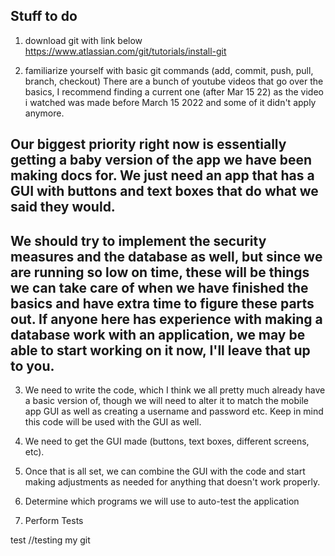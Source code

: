 ## Stuff to do

1. download git with link below
https://www.atlassian.com/git/tutorials/install-git

2. familiarize yourself with basic git commands (add, commit, push, pull, branch, checkout)
There are a bunch of youtube videos that go over the basics, I recommend finding a current one (after Mar 15 22) as the video i watched was made before March 15 2022 and some of it didn't apply anymore. 

## Our biggest priority right now is essentially getting a baby version of the app we have been making docs for. We just need an app that has a GUI with buttons and text boxes that do what we said they would.

## We should try to implement the security measures and the database as well, but since we are running so low on time, these will be things we can take care of when we have finished the basics and have extra time to figure these parts out. If anyone here has experience with making a database work with an application, we may be able to start working on it now, I'll leave that up to you. 

3. We need to write the code, which I think we all pretty much already have a basic version of, though we will need to alter it to match the mobile app GUI as well as creating a username and password etc. Keep in mind this code will be used with the GUI as well.

4. We need to get the GUI made (buttons, text boxes, different screens, etc).

5. Once that is all set, we can combine the GUI with the code and start making adjustments as needed for anything that doesn't work properly. 

6. Determine which programs we will use to auto-test the application

7. Perform Tests

test //testing my git 